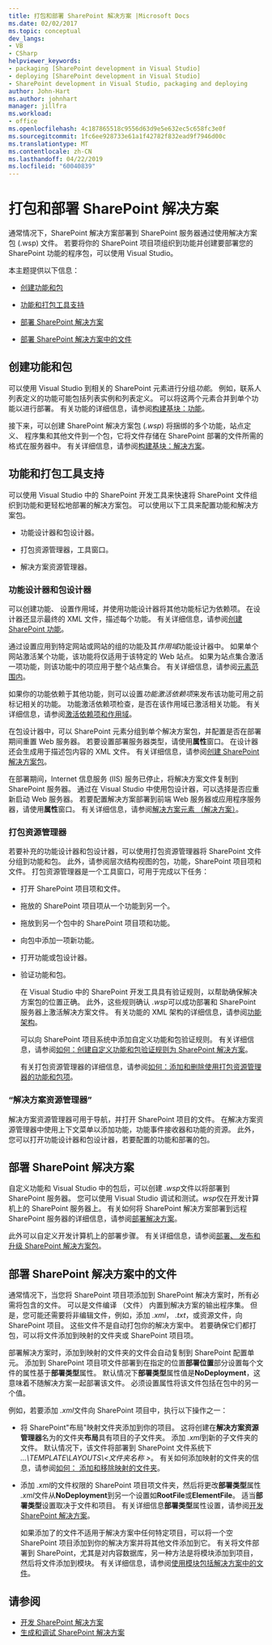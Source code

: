 ```yaml
---
title: 打包和部署 SharePoint 解决方案 |Microsoft Docs
ms.date: 02/02/2017
ms.topic: conceptual
dev_langs:
- VB
- CSharp
helpviewer_keywords:
- packaging [SharePoint development in Visual Studio]
- deploying [SharePoint development in Visual Studio]
- SharePoint development in Visual Studio, packaging and deploying
author: John-Hart
ms.author: johnhart
manager: jillfra
ms.workload:
- office
ms.openlocfilehash: 4c187865518c9556d63d9e5e632ec5c658fc3e0f
ms.sourcegitcommit: 1fc6ee928733e61a1f42782f832ead9f7946d00c
ms.translationtype: MT
ms.contentlocale: zh-CN
ms.lasthandoff: 04/22/2019
ms.locfileid: "60040839"
---
```

# <a name="package-and-deploy-sharepoint-solutions"></a>打包和部署 SharePoint 解决方案
  通常情况下，SharePoint 解决方案部署到 SharePoint 服务器通过使用解决方案包 (.wsp) 文件。 若要将你的 SharePoint 项目项组织到功能并创建要部署您的 SharePoint 功能的程序包，可以使用 Visual Studio。

 本主题提供以下信息：

- [创建功能和包](#create-features-and-packages)

- [功能和打包工具支持](#feature-and-packaging-tool-support)

- [部署 SharePoint 解决方案](#deploy-sharepoint-solutions)

- [部署 SharePoint 解决方案中的文件](#deploy-files-in-sharepoint-solutions)

## <a name="create-features-and-packages"></a>创建功能和包
 可以使用 Visual Studio 到相关的 SharePoint 元素进行分组*功能*。 例如，联系人列表定义的功能可能包括列表实例和列表定义。 可以将这两个元素合并到单个功能以进行部署。 有关功能的详细信息，请参阅[构建基块：功能](http://go.microsoft.com/fwlink/?LinkID=169183)。

 接下来，可以创建 SharePoint 解决方案包 (*.wsp*) 将捆绑的多个功能，站点定义、 程序集和其他文件到一个包，它将文件存储在 SharePoint 部署的文件所需的格式在服务器中。 有关详细信息，请参阅[构建基块：解决方案](http://go.microsoft.com/fwlink/?LinkID=169186)。

## <a name="feature-and-packaging-tool-support"></a>功能和打包工具支持
 可以使用 Visual Studio 中的 SharePoint 开发工具来快速将 SharePoint 文件组织到功能和更轻松地部署的解决方案包。 可以使用以下工具来配置功能和解决方案包。

- 功能设计器和包设计器。

- 打包资源管理器，工具窗口。

- 解决方案资源管理器。

### <a name="feature-designer-and-package-designer"></a>功能设计器和包设计器
 可以创建功能、 设置作用域，并使用功能设计器将其他功能标记为依赖项。 在设计器还显示最终的 XML 文件，描述每个功能。 有关详细信息，请参阅[创建 SharePoint 功能](../sharepoint/creating-sharepoint-features.md)。

 通过设置应用到特定网站或网站的组的功能及其*作用域*功能设计器中。 如果单个网站激活某个功能，该功能将仅适用于该特定的 Web 站点。 如果为站点集合激活一项功能，则该功能中的项应用于整个站点集合。 有关详细信息，请参阅[元素范围内](http://go.microsoft.com/fwlink/?LinkID=169189)。

 如果你的功能依赖于其他功能，则可以设置*功能激活依赖项*来发布该功能可用之前标记相关的功能。 功能激活依赖项检查，是否在该作用域已激活相关功能。 有关详细信息，请参阅[激活依赖项和作用域](http://go.microsoft.com/fwlink/?LinkID=169190)。

 在包设计器中，可以 SharePoint 元素分组到单个解决方案包，并配置是否在部署期间重置 Web 服务器。 若要设置部署服务器类型，请使用**属性**窗口。 在设计器还会生成用于描述包内容的 XML 文件。 有关详细信息，请参阅[创建 SharePoint 解决方案包](../sharepoint/creating-sharepoint-solution-packages.md)。

 在部署期间，Internet 信息服务 (IIS) 服务已停止，将解决方案文件复制到 SharePoint 服务器。 通过在 Visual Studio 中使用包设计器，可以选择是否应重新启动 Web 服务器。 若要配置解决方案部署到前端 Web 服务器或应用程序服务器，请使用**属性**窗口。 有关详细信息，请参阅[解决方案元素 （解决方案）](http://go.microsoft.com/fwlink/?LinkID=169191)。

### <a name="packaging-explorer"></a>打包资源管理器
 若要补充的功能设计器和包设计器，可以使用打包资源管理器将 SharePoint 文件分组到功能和包。 此外，请参阅层次结构视图的包，功能，SharePoint 项目项和文件。 打包资源管理器是一个工具窗口，可用于完成以下任务：

- 打开 SharePoint 项目项和文件。

- 拖放的 SharePoint 项目项从一个功能到另一个。

- 拖放到另一个包中的 SharePoint 项目项和功能。

- 向包中添加一项新功能。

- 打开功能或包设计器。

- 验证功能和包。

  在 Visual Studio 中的 SharePoint 开发工具具有验证规则，以帮助确保解决方案包的位置正确。 此外，这些规则确认 *.wsp*可以成功部署和 SharePoint 服务器上激活解决方案文件。 有关功能的 XML 架构的详细信息，请参阅[功能架构](http://go.microsoft.com/fwlink/?LinkID=169192)。

  可以向 SharePoint 项目系统中添加自定义功能和包验证规则。 有关详细信息，请参阅[如何：创建自定义功能和包验证规则为 SharePoint 解决方案](../sharepoint/how-to-create-custom-feature-and-package-validation-rules-for-sharepoint-solutions.md)。

  有关打包资源管理器的详细信息，请参阅[如何：添加和删除使用打包资源管理器的功能和包项](../sharepoint/how-to-add-and-remove-features-and-items-to-a-package-by-using-the-packaging-explorer.md)。

### <a name="solution-explorer"></a>“解决方案资源管理器”
 解决方案资源管理器可用于导航，并打开 SharePoint 项目的文件。 在解决方案资源管理器中使用上下文菜单以添加功能，功能事件接收器和功能的资源。 此外，您可以打开功能设计器和包设计器，若要配置的功能和部署的包。

## <a name="deploy-sharepoint-solutions"></a>部署 SharePoint 解决方案
 自定义功能和 Visual Studio 中的包后，可以创建 *.wsp*文件以将部署到 SharePoint 服务器。 您可以使用 Visual Studio 调试和测试。*wsp*仅在开发计算机上的 SharePoint 服务器上。 有关如何将 SharePoint 解决方案部署到远程 SharePoint 服务器的详细信息，请参阅[部署解决方案](http://go.microsoft.com/fwlink/?LinkID=169194)。

 此外可以自定义开发计算机上的部署步骤。 有关详细信息，请参阅[部署、 发布和升级 SharePoint 解决方案包](../sharepoint/deploying-publishing-and-upgrading-sharepoint-solution-packages.md)。

## <a name="deploy-files-in-sharepoint-solutions"></a>部署 SharePoint 解决方案中的文件
 通常情况下，当您将 SharePoint 项目项添加到 SharePoint 解决方案时，所有必需将包含的文件。 可以是文件编译 （文件） 内置到解决方案的输出程序集。 但是，您可能还需要将非编辑文件，例如，添加 *.xml*， *.txt*，或资源文件，向 SharePoint 项目。 这些文件不是自动打包你的解决方案中。 若要确保它们都打包，可以将文件添加到映射的文件夹或 SharePoint 项目项。

 部署解决方案时，添加到映射的文件夹的文件会自动复制到 SharePoint 配置单元。 添加到 SharePoint 项目项文件部署到在指定的位置**部署位置**部分设置每个文件的属性基于**部署类型**属性。 默认情况下**部署类型**属性值是**NoDeployment**，这意味着不随解决方案一起部署该文件。 必须设置属性将该文件包括在包中的另一个值。

 例如，若要添加 *.xml*文件向 SharePoint 项目中，执行以下操作之一：

- 将 SharePoint"布局"映射文件夹添加到你的项目。 这将创建在**解决方案资源管理器**名为的文件夹**布局**具有项目的子文件夹。 添加 *.xml*到新的子文件夹的文件。 默认情况下，该文件将部署到 SharePoint 文件系统下 *...\TEMPLATE\LAYOUTS\\\<文件夹名称 >*。 有关如何添加映射的文件夹的信息，请参阅[如何： 添加和移除映射的文件夹](../sharepoint/how-to-add-and-remove-mapped-folders.md)。

- 添加 *.xml*的文件权限的 SharePoint 项目项文件夹，然后将更改**部署类型**属性 *.xml*文件从**NoDeployment**到另一个设置如**RootFile**或**ElementFile**。 适当**部署类型**设置取决于文件和项目。 有关详细信息**部署类型**属性设置，请参阅[开发 SharePoint 解决方案](../sharepoint/developing-sharepoint-solutions.md)。

  如果添加了的文件不适用于解决方案中任何特定项目，可以将一个空 SharePoint 项目添加到你的解决方案并将其他文件添加到它。 有关将文件部署到 SharePoint，尤其是对内容数据库，另一种方法是将模块添加到项目，然后将文件添加到模块。 有关详细信息，请参阅[使用模块包括解决方案中的文件](../sharepoint/using-modules-to-include-files-in-the-solution.md)。

## <a name="see-also"></a>请参阅
- [开发 SharePoint 解决方案](../sharepoint/developing-sharepoint-solutions.md)
- [生成和调试 SharePoint 解决方案](../sharepoint/building-and-debugging-sharepoint-solutions.md)
